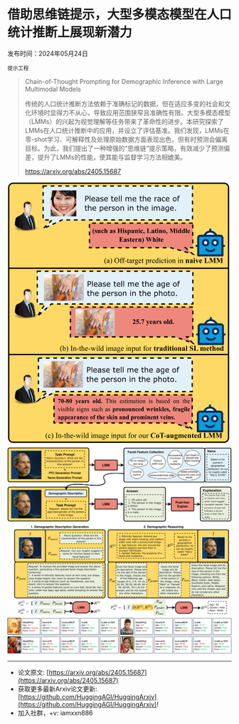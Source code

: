 # 借助思维链提示，大型多模态模型在人口统计推断上展现新潜力
发布时间：2024年05月24日

`提示工程`
> Chain-of-Thought Prompting for Demographic Inference with Large Multimodal Models
>
> 传统的人口统计推断方法依赖于准确标记的数据，但在适应多变的社会和文化环境时显得力不从心，导致应用范围狭窄且准确性有限。大型多模态模型（LMMs）的兴起为视觉理解等任务带来了革命性的进步。本研究探索了LMMs在人口统计推断中的应用，并设立了评估基准。我们发现，LMMs在零-shot学习、可解释性及处理原始数据方面表现出色，但有时预测会偏离目标。为此，我们提出了一种增强的“思维链”提示策略，有效减少了预测偏差，提升了LMMs的性能，使其能与监督学习方法相媲美。
>
> https://arxiv.org/abs/2405.15687

![](https://raw.githubusercontent.com/HuggingAGI/HuggingArxiv/main/paper_images/2405.15687/x1.png)
![](https://raw.githubusercontent.com/HuggingAGI/HuggingArxiv/main/paper_images/2405.15687/x2.png)
![](https://raw.githubusercontent.com/HuggingAGI/HuggingArxiv/main/paper_images/2405.15687/x3.png)
![](https://raw.githubusercontent.com/HuggingAGI/HuggingArxiv/main/paper_images/2405.15687/x4.png)

<hr />

- 论文原文: [https://arxiv.org/abs/2405.15687](https://arxiv.org/abs/2405.15687)
- 获取更多最新Arxiv论文更新: [https://github.com/HuggingAGI/HuggingArxiv](https://github.com/HuggingAGI/HuggingArxiv)!
- 加入社群，+v: iamxxn886